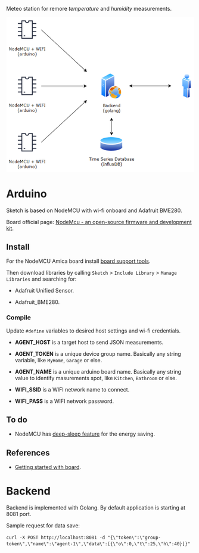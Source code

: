Meteo station for remore *temperature* and *humidity* measurements.

![version - 1](/pics/deployment.png)

# Arduino

Sketch is based on NodeMCU with wi-fi onboard and Adafruit BME280.

Board official page: [NodeMcu - an open-source firmware and development kit](http://www.nodemcu.com/index_en.html).

## Install

For the NodeMCU Amica board install [board support tools](https://create.arduino.cc/projecthub/electropeak/getting-started-w-nodemcu-esp8266-on-arduino-ide-28184f).

Then download libraries by calling `Sketch` > `Include Library` > `Manage Libraries` and searching for:

* Adafruit Unified Sensor.

* Adafruit_BME280.

### Compile

Update `#define` variables to desired host settings and wi-fi credentials.

* **AGENT_HOST** is a target host to send JSON measurements.

* **AGENT_TOKEN** is a unique device group name. Basically any string variable, like `MyHome`, `Garage` or else.

* **AGENT_NAME** is a unique arduino board name. Basically any string value to identify masurements spot, like `Kitchen`, `Bathroom` or else.

* **WIFI_SSID** is a WIFI network name to connect.

* **WIFI_PASS** is a WIFI network password.

## To do

* NodeMCU has [deep-sleep feature](https://randomnerdtutorials.com/esp8266-deep-sleep-with-arduino-ide/) for the energy saving.

## References

* [Getting started with board](https://create.arduino.cc/projecthub/electropeak/getting-started-w-nodemcu-esp8266-on-arduino-ide-28184f).

# Backend

Backend is implemented with Golang. By default application is starting at 8081 port.

Sample request for data save:

`curl -X POST http://localhost:8081 -d "{\"token\":\"group-token\",\"name\":\"agent-1\",\"data\":[{\"o\":0,\"t\":25,\"h\":40}]}"`